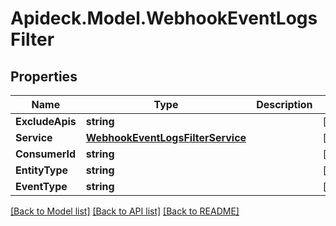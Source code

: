 # Apideck.Model.WebhookEventLogsFilter

## Properties

Name | Type | Description | Notes
------------ | ------------- | ------------- | -------------
**ExcludeApis** | **string** |  | [optional] 
**Service** | [**WebhookEventLogsFilterService**](WebhookEventLogsFilterService.md) |  | [optional] 
**ConsumerId** | **string** |  | [optional] 
**EntityType** | **string** |  | [optional] 
**EventType** | **string** |  | [optional] 

[[Back to Model list]](../README.md#documentation-for-models) [[Back to API list]](../README.md#documentation-for-api-endpoints) [[Back to README]](../README.md)

